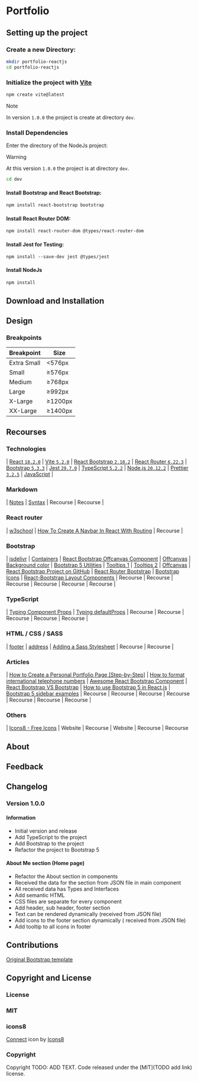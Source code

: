 # Portfolio
<!-- TODO 
Summarize the project
To begin writing a project description, many project managers decide to provide a brief summary of their proposed project. 
Consider including a description of your project's goals and what you want the project to accomplish. 
It's often beneficial to keep the introduction brief by limiting it to one paragraph, which eliminates wordiness and possible confusion. 
-->


## Setting up the project

### Create a new Directory:

```bash
mkdir portfolio-reactjs
cd portfolio-reactjs
```

### Initialize the project with [Vite](https://vitejs.dev/)

```bash
npm create vite@latest
```
> [!NOTE]  
> In version ```1.0.0``` the project is create at directory ```dev```.

### Install Dependencies

Enter the directory of the NodeJs project:

> [!WARNING] 
> At this version ```1.0.0``` the project is at directory ```dev```.

```bash
cd dev
```

#### Install Bootstrap and React Bootstrap:

```bash
npm install react-bootstrap bootstrap
```

#### Install React Router DOM:

```bash
npm install react-router-dom @types/react-router-dom
```

#### Install Jest for Testing:
```
npm install --save-dev jest @types/jest
```

#### Install NodeJs

```bash
npm install
```

## Download and Installation

<!-- TODO finish the section -->

## Design

### Breakpoints

| Breakpoint | Size |
|------------|------|
| Extra Small | <576px |
| Small       | ≥576px  |
| Medium     | ≥768px  |
| Large      | ≥992px  |
| X-Large    | ≥1200px |
| XX-Large   | ≥1400px |

<!-- TODO mansion the original theme -->

## Recourses

### Technologies

| [React ```18.2.0```](https://react.dev/)
| [Vite ```5.2.0```](https://vitejs.dev/)
| [React Bootstrap ```2.10.2```](https://react-bootstrap.netlify.app/)
| [React Router ```6.22.3```](https://reactrouter.com/)
| [Bootstrap ```5.3.3```](https://getbootstrap.com/)
| [Jest ```29.7.0```](https://jestjs.io/)
| [TypeScript ```5.2.2```](https://www.typescriptlang.org/)
| [Node.js ```20.12.2```](https://nodejs.org/en)
| [Prettier ```3.2.5```](https://prettier.io/)
| [JavaScript](https://www.javascript.com/) |

### Markdown

| [Notes](https://github.com/orgs/community/discussions/16925)
| [Syntax](https://github.com/dipree/github-markdown)
| Recourse
| Recourse |

### React router

| [w3school](https://www.w3schools.com/react/react_router.asp)
| [How To Create A Navbar In React With Routing](https://www.youtube.com/watch?v=SLfhMt5OUPI)
| Recourse |

### Bootstrap

| [jsdelivr](https://www.jsdelivr.com/package/npm/react-bootstrap)
| [Containers](https://getbootstrap.com/docs/5.3/examples/grid/#containers)
| [React Bootstrap Offcanvas Component](https://www.youtube.com/watch?v=Xm7w1NHQCB4)
| [Offcanvas](https://getbootstrap.com/docs/5.0/components/offcanvas/)
| [Background color](https://getbootstrap.com/docs/4.1/utilities/colors/)
| [Bootstrap 5 Utilities](https://www.w3schools.com/bootstrap5/bootstrap_utilities.php)
| [Tooltips 1](https://www.w3schools.com/bootstrap5/bootstrap_tooltip.php)
| [Tooltips 2](https://getbootstrap.com/docs/5.0/components/tooltips/)
| [Offcanvas](https://react-bootstrap.netlify.app/docs/components/navbar#brand)
| [React Bootstrap Project on GitHub](https://github.com/react-bootstrap/react-bootstrap)
| [React Router Bootstrap](https://www.npmjs.com/package/react-router-bootstrap)
| [Bootstrap Icons](https://icons.getbootstrap.com/#install)
| [React-Bootstrap Layout Components](https://www.youtube.com/watch?v=RaFN1KU6cDU)
| Recourse
| Recourse
| Recourse
| Recourse
| Recourse
| Recourse |

### TypeScript

| [Typing Component Props](https://react-typescript-cheatsheet.netlify.app/docs/basic/getting-started/basic_type_example/)
| [Typing defaultProps](https://react-typescript-cheatsheet.netlify.app/docs/basic/getting-started/default_props)
| Recourse
| Recourse
| Recourse
| Recourse
| Recourse |

### HTML / CSS / SASS

| [footer](https://developer.mozilla.org/en-US/docs/Web/HTML/Element/footer)
| [address](https://www.codecademy.com/resources/docs/html/semantic-html/address)
| [Adding a Sass Stylesheet](https://create-react-app.dev/docs/adding-a-sass-stylesheet/)
| Recourse
| Recourse |

### Articles

| [How to Create a Personal Portfolio Page [Step-by-Step]](https://blog.hubspot.com/website/html-projects-personal-portfolio)
| [How to format international telephone numbers](https://www.cm.com/en-gb/blog/how-to-format-international-telephone-numbers/#:~:text=The%20UK%20mobile%20phone%20number,all%20characters%20should%20be%20numeric.)
| [Awesome React Bootstrap Component](https://github.com/Hermanya/awesome-react-bootstrap-components)
| [React Bootstrap VS Bootstrap](https://www.linkedin.com/pulse/react-bootstrap-vs-bootsrap-comparison-nitsan-cohen/?trackingId=0s24d1NLzZv4HsIOHl90BQ%3D%3D)
| [How to use Bootstrap 5 in React.js](https://coreui.io/blog/bootstrap-react-tutorial-with-examples/)
| [Bootstrap 5 sidebar examples](https://dev.to/codeply/bootstrap-5-sidebar-examples-38pb)
| Recourse
| Recourse
| Recourse
| Recourse
| Recourse
| Recourse
| Recourse |

### Others

| [Icons8 - Free Icons](https://icons8.com/icons)
| Website
| Recourse
| Website
| Recourse
| Recourse

## About
<!-- TODO write something for about section
Define the purpose
The next part of an effective project description is to describe your intentions for creating the project. Try to define the purpose of your project and the problem it addresses by describing how the project affects the success of the organization for which you work. Some project managers may decide to explain how the project meets one of their company's business goals, which may entice stakeholders or sponsors.

Describe your goals
It's also important to describe the desired goals of your project that you hope to achieve after its successful completion. Try to make these specific and relevant to the project's content by including measurable and achievable goals that allow you to track your team's progress. It can be helpful to identify the way in which you plan to measure the success of the project's deliverables. Consider establishing a deadline for each goal, listing these in the project description and recording the potential benefits upon completion of the project's goals.

Identify possible limitations
Another helpful step that allows you to establish contingency plans is describing the limits of your project based on the needs and expectations of its stakeholders. This can help you prepare for and navigate potentials problems that arise. A project's limitations might change throughout each of its phases, so it's important to adjust this section as needed throughout.

Determine your approach
For this section, you might collaborate with your team to determine how you want to approach the project. After accomplishing this, try to select, approve and describe an effective method for completing the work that the project requires. Consider dividing the project into phases and describing any technologies or techniques that can help you complete each step.

-->

## Feedback

<!-- TODO 
Ask for feedback
After writing a draft of your project description, consider asking a team member or manager to review it. They may discover specific areas of improvement or provide general feedback on the entire document. You can also present the project description to certain stakeholders and ask them to describe the project in their own words. This can help you determine whether your summary of the project is clear and accurate.
-->

## Changelog

### Version 1.0.0

#### Information
- Initial version and release
- Add TypeScript to the project
- Add Bootstrap to the project
- Refactor the project to Bootstrap 5

#### About Me section (Home page)
- Refactor the About section in components
- Received the data for the section from JSON file in main component
- All received data has Types and Interfaces
- Add semantic HTML
- CSS files are separate for every component
- Add header, sub header, footer section
- Text can be rendered dynamically (received from JSON file) 
- Add icons to the footer section dynamically ( received from JSON file)
- Add tooltip to all icons in footer


## Contributions

[Original Bootstrap template](https://github.com/technext/resume-bootstrap4)

## Copyright and License

<!-- TODO -->

### License

### MIT
<!-- TODO -->

### icons8
<a target="_blank" href="https://icons8.com/icon/iEcO79LNDIgV/connect">Connect</a> icon by <a target="_blank" href="https://icons8.com">Icons8</a>

### Copyright

<!-- TODO -->
Copyright TODO: ADD TEXT. Code released under the [MIT](TODO add link) license.